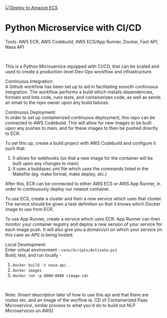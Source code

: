[![Deploy to Amazon ECS](https://github.com/juishah14/Python-Microservice-with-CI-CD/actions/workflows/devops.yml/badge.svg)](https://github.com/juishah14/Python-Microservice-with-CI-CD/actions/workflows/devops.yml)

# Python Microservice with CI/CD

Tools: AWS ECR, AWS Codebuild, AWS ECS/App Runner, Docker, Fast API, Nasa API

<br>

This is a Python Microservice equipped with CI/CD, that can be scaled and used to create a production-level Dev-Ops workflow and infrastructure.

Continuous Integration: <br>
A Github workflow has been set up to aid in facilitating smooth continuous integration. The workflow performs a build which installs dependencies, formats and lints code, runs tests, and containerizes code, as well as sends an email to the repo owner upon any build failures.

Continuous Deployment: <br>
In order to set up containerized continuous deployment, this repo can be connected to AWS Codebuild. This will allow for new images to be built upon any pushes to main, and for these images to then be pushed directly to ECR. <br>

To set this up, create a build project with AWS Codebuild and configure it such that:

1. It allows for webhooks (so that a new image for the container will be built upon any changes to main)
2. It uses a buildspec.yml file which uses the commands listed in the Makefile (eg. make format, make deploy, etc.)

After this, ECR can be connected to either AWS ECS or AWS App Runner, in order to continuously deploy our newest container.

To use ECS, create a cluster and then a new service which uses that cluster. The service should be given a task definition so that it knows which Docker image to use from ECR.

To use App Runner, create a service which uses ECR. App Runner can then monitor your container registry and deploy a new version of your service for each image push. It will also give you a domain/url on which your service (in this case an API) is being hosted.

Local Development: <br>
Enter virtual environment - `venv/Scripts/Activate.ps1` <br>
Build, test, and run locally -

1. `docker build -t nasa-api .`
2. `docker images`
3. `docker run -p 8080:8080 <image-id>`

<br>

Note: (Insert description later of how to use this api and that there are routes etc. and an image of the worflow ie. CD of Containerized Paas Microservice, similar process to what you'd do to build out NLP Microservices on AWS)
